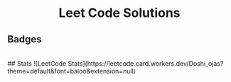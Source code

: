 <div align="center">
<h1> Leet Code Solutions </h1>
</div>

## Badges
<br/>
## Stats
![LeetCode Stats](https://leetcode.card.workers.dev/Doshi_ojas?theme=default&font=baloo&extension=null)
